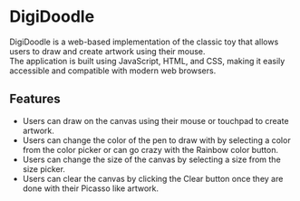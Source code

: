 # DigiDoodle

DigiDoodle is a web-based implementation of the classic toy that allows users to draw and create artwork using their mouse.
<br>
The application is built using JavaScript, HTML, and CSS, making it easily accessible and compatible with modern web browsers.

## Features

- Users can draw on the canvas using their mouse or touchpad to create artwork.
- Users can change the color of the pen to draw with by selecting a color from the color picker or can go crazy with the Rainbow color button.
- Users can change the size of the canvas by selecting a size from the size picker.
- Users can clear the canvas by clicking the Clear button once they are done with their Picasso like artwork.
  
